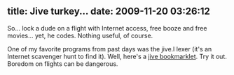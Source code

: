 title: Jive turkey...
date: 2009-11-20 03:26:12
---

<p>So... lock a dude on a flight with Internet access, free booze and free movies... yet, he codes.  Nothing useful, of course.</p>

<p>One of my favorite programs from past days was the jive.l lexer (it's an Internet scavenger hunt to find it).  Well, here's a <a href="javascript:function%20fnJive(sUrl)%20{var%20nScript%20=%20document.createElement('script');nScript.setAttribute('language','JavaScript');nScript.setAttribute('src',sUrl);document.body.appendChild(nScript);}fnJive('http://lethargy.org/~jesus/misc/jive.js');">jive bookmarklet</a>.  Try it out.  Boredom on flights can be dangerous.</p>
